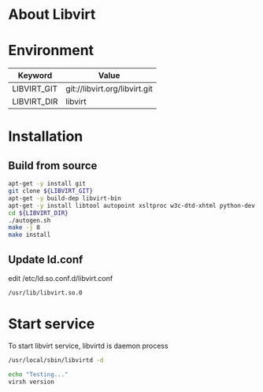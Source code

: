 # About Libvirt

# Environment

Keyword  | Value
-----    | -----
LIBVIRT_GIT | git://libvirt.org/libvirt.git
LIBVIRT_DIR | libvirt

# Installation

## Build from source

~~~bash
apt-get -y install git
git clone ${LIBVIRT_GIT}
apt-get -y build-dep libvirt-bin
apt-get -y install libtool autopoint xsltproc w3c-dtd-xhtml python-dev autoconf libnl-route-3-dev
cd ${LIBVIRT_DIR}
./autogen.sh
make -j 8
make install
~~~

## Update ld.conf

edit /etc/ld.so.conf.d/libvirt.conf

~~~text
/usr/lib/libvirt.so.0
~~~

# Start service

To start libvirt service, libvirtd is daemon process

~~~bash
/usr/local/sbin/libvirtd -d

echo "Testing..."
virsh version
~~~


